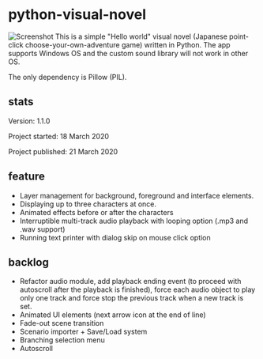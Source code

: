 # python-visual-novel
![Screenshot](https://i.imgur.com/W91NIVq.jpg)
This is a simple "Hello world" visual novel (Japanese point-click choose-your-own-adventure game) written in Python. The app supports Windows OS and the custom sound library will not work in other OS. 

The only dependency is Pillow (PIL).

## stats
Version: 1.1.0

Project started: 18 March 2020

Project published: 21 March 2020

## feature
* Layer management for background, foreground and interface elements.
* Displaying up to three characters at once.
* Animated effects before or after the characters
* Interruptible multi-track audio playback with looping option (.mp3 and .wav support)
* Running text printer with dialog skip on mouse click option

## backlog
* Refactor audio module, add playback ending event (to proceed with autoscroll after the playback is finished), force each audio object to play only one track and force stop the previous track when a new track is set.
* Animated UI elements (next arrow icon at the end of line)
* Fade-out scene transition
* Scenario importer + Save/Load system
* Branching selection menu
* Autoscroll